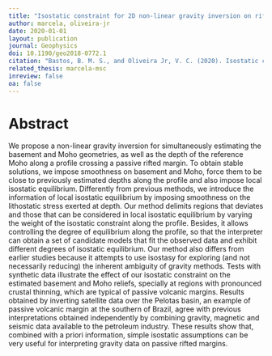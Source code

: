 ```yaml
---
title: "Isostatic constraint for 2D non-linear gravity inversion on rifted margins"
author: marcela, oliveira-jr
date: 2020-01-01
layout: publication
journal: Geophysics
doi: 10.1190/geo2018-0772.1
citation: "Bastos, B. M. S., and Oliveira Jr, V. C. (2020). Isostatic constraint for 2D non-linear gravity inversion on rifted margins. Geophysics, 85(1), G17-G34. doi:10.1190/geo2018-0772.1."
related_thesis: marcela-msc
inreview: false
oa: false
---
```


# Abstract

We propose a non-linear gravity inversion for simultaneously estimating the
basement and Moho geometries, as well as the depth of the reference Moho
along a profile crossing a passive rifted margin. To obtain stable solutions,
we impose smoothness on basement and Moho, force them to be close to previously
estimated depths along the profile and also impose local isostatic equilibrium.
Differently from previous methods, we introduce the information of local isostatic
equilibrium by imposing smoothness on the lithostatic stress exerted at depth.
Our method delimits regions that deviates and those that can be considered in local
isostatic equilibrium by varying the weight of the isostatic constraint along the profile.
Besides, it allows controlling the
degree of equilibrium along the profile, so that the interpreter can obtain a set of
candidate models that fit the observed data and exhibit different degrees of
isostatic equilibrium. Our method also differs from earlier studies because it
attempts to use isostasy for exploring (and not necessarily reducing) the inherent
ambiguity of gravity methods.
Tests with synthetic data illustrate the effect of our isostatic constraint on the
estimated basement and Moho reliefs, specially at regions with pronounced crustal
thinning, which are typical of passive volcanic margins. Results obtained by
inverting satellite data over the
Pelotas basin, an example of passive volcanic margin at the southern of Brazil,
agree with previous interpretations obtained independently by combining gravity,
magnetic and seismic data available to the petroleum industry. These results
show that, combined with a priori information, simple isostatic assumptions can be
very useful for interpreting gravity data on passive rifted margins.
